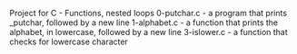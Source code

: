 Project for C - Functions, nested loops
0-putchar.c -  a program that prints _putchar, followed by a new line
1-alphabet.c -  a function that prints the alphabet, in lowercase, followed by a new line
3-islower.c - a function that checks for lowercase character
